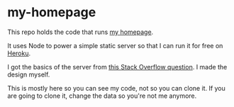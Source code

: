 my-homepage
===========

This repo holds the code that runs [my homepage](http://zacksheppard.com).

It uses Node to power a simple static server so that I can run it for free on [Heroku](http://heroku.com).

I got the basics of the server from [this Stack Overflow question](http://stackoverflow.com/questions/6084360/using-node-js-as-a-simple-web-server). I made the design myself.

This is mostly here so you can see my code, not so you can clone it. If you are going to clone it,
change the data so you're not me anymore.
